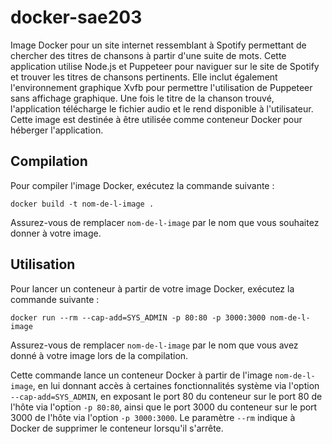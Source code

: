# docker-sae203

Image Docker pour un site internet ressemblant à Spotify permettant de chercher des titres de chansons à partir d'une suite de mots. Cette application utilise Node.js et Puppeteer pour naviguer sur le site de Spotify et trouver les titres de chansons pertinents. Elle inclut également l'environnement graphique Xvfb pour permettre l'utilisation de Puppeteer sans affichage graphique. Une fois le titre de la chanson trouvé, l'application télécharge le fichier audio et le rend disponible à l'utilisateur. Cette image est destinée à être utilisée comme conteneur Docker pour héberger l'application.

## Compilation

Pour compiler l'image Docker, exécutez la commande suivante :

```
docker build -t nom-de-l-image .
```

Assurez-vous de remplacer `nom-de-l-image` par le nom que vous souhaitez donner à votre image.

## Utilisation

Pour lancer un conteneur à partir de votre image Docker, exécutez la commande suivante :

```
docker run --rm --cap-add=SYS_ADMIN -p 80:80 -p 3000:3000 nom-de-l-image
```

Assurez-vous de remplacer `nom-de-l-image` par le nom que vous avez donné à votre image lors de la compilation.

Cette commande lance un conteneur Docker à partir de l'image `nom-de-l-image`, en lui donnant accès à certaines fonctionnalités système via l'option `--cap-add=SYS_ADMIN`, en exposant le port 80 du conteneur sur le port 80 de l'hôte via l'option `-p 80:80`, ainsi que le port 3000 du conteneur sur le port 3000 de l'hôte via l'option `-p 3000:3000`. Le paramètre `--rm` indique à Docker de supprimer le conteneur lorsqu'il s'arrête.
